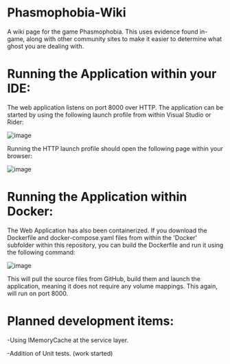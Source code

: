 # Phasmophobia-Wiki
A wiki page for the game Phasmophobia.  This uses evidence found in-game, along with other community sites to make it easier to determine what ghost you are dealing with.

# Running the Application within your IDE:
The web application listens on port 8000 over HTTP.  The application can be started by using the following launch profile from within Visual Studio or Rider:

![image](https://user-images.githubusercontent.com/94319888/215604371-f17a380b-a114-48fe-a30e-dbbc9773fbfb.png)

Running the HTTP launch profile should open the following page within your browser:

![image](https://user-images.githubusercontent.com/94319888/215604905-f7b32a8f-de54-4997-b48f-67c6d001c8cd.png)

# Running the Application within Docker:
The Web Application has also been containerized.  If you download the Dockerfile and docker-compose.yaml files from within the 'Docker' subfolder within this repository, you can build the Dockerfile and run it using the following command:

![image](https://user-images.githubusercontent.com/94319888/215612801-7a7bdaa3-86fb-4c9d-9006-bc0ec6f80b8d.png)

This will pull the source files from GitHub, build them and launch the application, meaning it does not require any volume mappings.  This again, will run on port 8000.

# Planned development items:
-Using IMemoryCache at the service layer.

-Addition of Unit tests. (work started)
